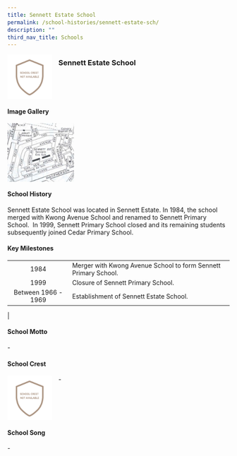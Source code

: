 ```yaml
---
title: Sennett Estate School
permalink: /school-histories/sennett-estate-sch/
description: ""
third_nav_title: Schools
---
```

<img src="/images/senettestate1.png" style="width:20%;margin-right:15px;" align = "left">

### **Sennett Estate School**

<br clear="left">

#### **Image Gallery**

<p><a href="/images/senettestate2.jpg">  
<img src="/images/senettestate2.jpg" style="width:30%;margin-right:15px;" align = "left">
</a></p>

<br clear="left">

#### **School History**
Sennett Estate School was located in Sennett Estate. In 1984, the school merged with Kwong Avenue School and renamed to Sennett Primary School.  In 1999, Sennett Primary School closed and its remaining students subsequently joined Cedar Primary School.

#### **Key Milestones**

|  |  |
|:---:|---|
| 1984 | Merger with Kwong Avenue School to form Sennett Primary School. |
| 1999 | Closure of Sennett Primary School. |
| Between 1966 - 1969 | Establishment of Sennett Estate School. |
|

#### **School Motto**
\-

#### **School Crest**
<img src="/images/senettestate1.png" style="width:20%;margin-right:15px;" align = "left">

\-

<br clear="left">

#### **School Song**
\-